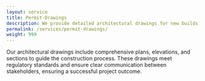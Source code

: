 ```yaml
---
layout: service
title: Permit-Drawings
description: We provide detailed architectural drawings for new builds, renovations, and additions.
permalink: /services/permit-drawings/
weight: 999
---
```


Our architectural drawings include comprehensive plans, elevations, and sections to guide the construction process. These drawings meet regulatory standards and ensure clear communication between stakeholders, ensuring a successful project outcome.
